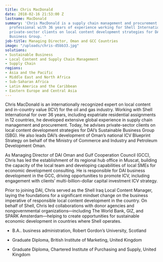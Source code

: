 ```yaml
---
title: Chris MacDonald
date: 2018-02-16 21:53:00 Z
lastname: MacDonald
summary: 'Chris MacDonald is a supply chain management and procurement and contracting
  professional with 36 years of experience working for Shell International. He advises
  private-sector clients on local content development strategies for DAI’s Sustainable
  Business Group. '
job-title: Managing Director, Oman and GCC Countries
image: "/uploads/chris-d5bb33.jpg"
solutions:
- Sustainable Business
- Local Content and Supply Chain Management
- Supply Chain
regions:
- Asia and the Pacific
- Middle East and North Africa
- Sub-Saharan Africa
- Latin America and the Caribbean
- Eastern Europe and Central Asia
---
```


Chris MacDonald is an internationally recognized expert on local content and in-country value (ICV) for the oil and gas industry. Working with Shell International for over 36 years, including expatriate residential assignments in 12 countries, he developed extensive global experience in supply chain management and procurement. Today, he advises private-sector clients on local content development strategies for DAI’s Sustainable Business Group (SBG). He also leads DAI’s development of Oman’s national ICV Blueprint Strategy on behalf of the Ministry of Commerce and Industry and Petroleum Development Oman.

As Managing Director of DAI Oman and Gulf Cooperation Council (GCC), Chris has led the establishment of its regional hub office in Muscat, building the capacity of the local team and developing capabilities of local SMEs for economic development consulting. He is responsible for DAI business development in the GCC, driving opportunities to promote ICV, including engagement with clients’ multi-billion-dollar capital investment ICV strategy.

Prior to joining DAI, Chris served as the Shell Iraq Local Content Manager, laying the foundations for a significant mindset change on the business imperative of responsible local content development in the country. On behalf of Shell, Chris led collaborations with donor agencies and nongovernmental organizations—including The World Bank, GIZ, and SPARK Amsterdam—helping to create opportunities for sustainable economic development in countries where Shell operates.

* B.A.. business administration, Robert Gordon’s University, Scotland

* Graduate Diploma, British Institute of Marketing, United Kingdom

* Graduate Diploma, Chartered Institute of Purchasing and Supply, United Kingdom